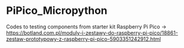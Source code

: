 # PiPico_Micropython

Codes to testing components from starter kit Raspberry Pi Pico -> https://botland.com.pl/moduly-i-zestawy-do-raspberry-pi-pico/18861-zestaw-prototypowy-z-raspberry-pi-pico-5903351242912.html

